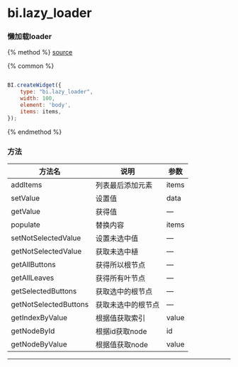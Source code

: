 # bi.lazy_loader

### 懒加载loader

{% method %}
[source](https://jsfiddle.net/fineui/n710yphc/)

{% common %}
```javascript

BI.createWidget({
    type: "bi.lazy_loader",
    width: 100,
    element: 'body',
    items: items,
});

```

{% endmethod %}



### 方法

| 方法名                   | 说明         | 参数    |
| --------------------- | ---------- | ----- |
| addItems              | 列表最后添加元素   | items |
| setValue              | 设置值        | data  |
| getValue              | 获得值        | —     |
| populate              | 替换内容       | items |
| setNotSelectedValue   | 设置未选中值     | —     |
| getNotSelectedValue   | 获取未选中植     | —     |
| getAllButtons         | 获得所以根节点    | —     |
| getAllLeaves          | 获得所有叶节点    | —     |
| getSelectedButtons    | 获取选中的根节点   | —     |
| getNotSelectedButtons | 获取未选中的根节点  | —     |
| getIndexByValue       | 根据值获取索引    | value |
| getNodeById           | 根据id获取node | id    |
| getNodeByValue        | 根据值获取node  | value |

------